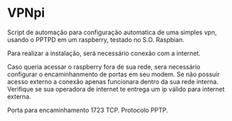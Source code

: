 # VPNpi
Script de automação para configuração automatica de uma simples vpn, usando o PPTPD em um raspberry, testado no S.O. Raspbian.

Para realizar a instalação, será necessário conexão com a internet.

Caso queria acessar o raspberry fora de sua rede, sera necessário configurar o encaminhanmento de portas em seu modem. Se não possuir acesso externo a conexão apenas funcionara dentro da sua rede interna. Verifique se sua operadora de internet te entrega um ip válido para internet externa.

Porta para encaminhamento 1723 TCP.
Protocolo PPTP.
